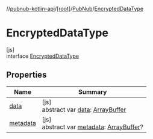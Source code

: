 //[pubnub-kotlin-api](../../../../index.md)/[[root]](../../index.md)/[PubNub](../index.md)/[EncryptedDataType](index.md)

# EncryptedDataType

[js]\
interface [EncryptedDataType](index.md)

## Properties

| Name | Summary |
|---|---|
| [data](data.md) | [js]<br>abstract var [data](data.md): [ArrayBuffer](https://kotlinlang.org/api/latest/jvm/stdlib/org.khronos.webgl/-array-buffer/index.html) |
| [metadata](metadata.md) | [js]<br>abstract var [metadata](metadata.md): [ArrayBuffer](https://kotlinlang.org/api/latest/jvm/stdlib/org.khronos.webgl/-array-buffer/index.html)? |
